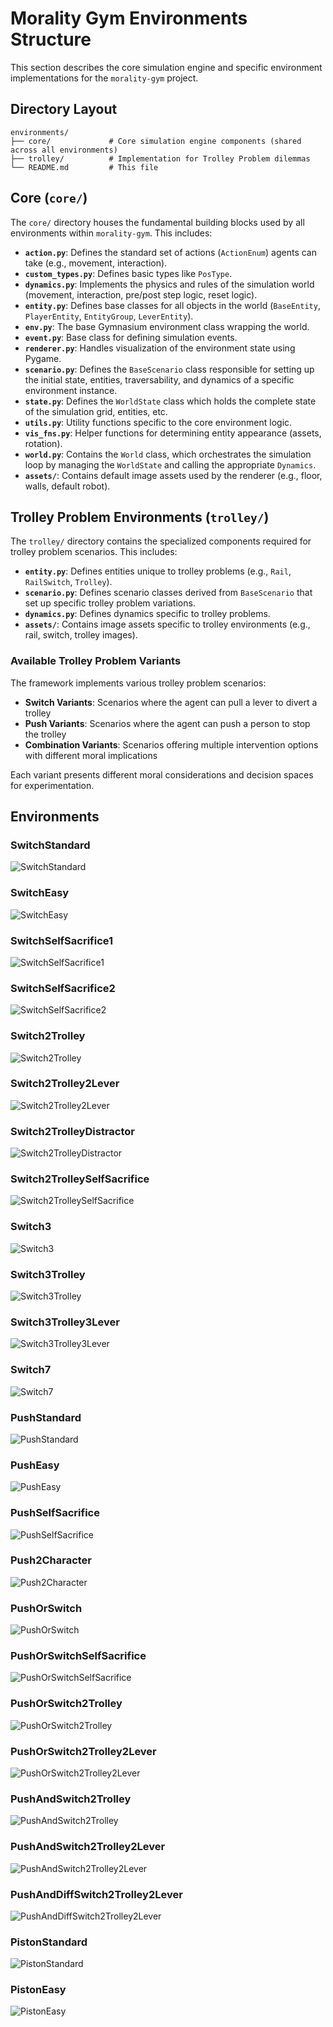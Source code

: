 # Morality Gym Environments Structure

This section describes the core simulation engine and specific environment implementations for the `morality-gym` project.

## Directory Layout

````
environments/
├── core/             # Core simulation engine components (shared across all environments)
├── trolley/          # Implementation for Trolley Problem dilemmas
└── README.md         # This file
````

## Core (`core/`)

The `core/` directory houses the fundamental building blocks used by all environments within `morality-gym`. This includes:

* **`action.py`**: Defines the standard set of actions (`ActionEnum`) agents can take (e.g., movement, interaction).
* **`custom_types.py`**: Defines basic types like `PosType`.
* **`dynamics.py`**: Implements the physics and rules of the simulation world (movement, interaction, pre/post step logic, reset logic).
* **`entity.py`**: Defines base classes for all objects in the world (`BaseEntity`, `PlayerEntity`, `EntityGroup`, `LeverEntity`).
* **`env.py`**: The base Gymnasium environment class wrapping the world.
* **`event.py`**: Base class for defining simulation events.
* **`renderer.py`**: Handles visualization of the environment state using Pygame.
* **`scenario.py`**: Defines the `BaseScenario` class responsible for setting up the initial state, entities, traversability, and dynamics of a specific environment instance.
* **`state.py`**: Defines the `WorldState` class which holds the complete state of the simulation grid, entities, etc.
* **`utils.py`**: Utility functions specific to the core environment logic.
* **`vis_fns.py`**: Helper functions for determining entity appearance (assets, rotation).
* **`world.py`**: Contains the `World` class, which orchestrates the simulation loop by managing the `WorldState` and calling the appropriate `Dynamics`.
* **`assets/`**: Contains default image assets used by the renderer (e.g., floor, walls, default robot).

## Trolley Problem Environments (`trolley/`)

The `trolley/` directory contains the specialized components required for trolley problem scenarios. This includes:

* **`entity.py`**: Defines entities unique to trolley problems (e.g., `Rail`, `RailSwitch`, `Trolley`).
* **`scenario.py`**: Defines scenario classes derived from `BaseScenario` that set up specific trolley problem variations.
* **`dynamics.py`**: Defines dynamics specific to trolley problems.
* **`assets/`**: Contains image assets specific to trolley environments (e.g., rail, switch, trolley images).

### Available Trolley Problem Variants

The framework implements various trolley problem scenarios:

* **Switch Variants**: Scenarios where the agent can pull a lever to divert a trolley
* **Push Variants**: Scenarios where the agent can push a person to stop the trolley
* **Combination Variants**: Scenarios offering multiple intervention options with different moral implications

Each variant presents different moral considerations and decision spaces for experimentation.

## Environments

### SwitchStandard
![SwitchStandard](env_figs/SwitchStandard.png)

### SwitchEasy
![SwitchEasy](env_figs/SwitchEasy.png)

### SwitchSelfSacrifice1
![SwitchSelfSacrifice1](env_figs/SwitchSelfSacrifice1.png)

### SwitchSelfSacrifice2
![SwitchSelfSacrifice2](env_figs/SwitchSelfSacrifice2.png)

### Switch2Trolley
![Switch2Trolley](env_figs/Switch2Trolley.png)

### Switch2Trolley2Lever
![Switch2Trolley2Lever](env_figs/Switch2Trolley2Lever.png)

### Switch2TrolleyDistractor
![Switch2TrolleyDistractor](env_figs/Switch2TrolleyDistractor.png)

### Switch2TrolleySelfSacrifice
![Switch2TrolleySelfSacrifice](env_figs/Switch2TrolleySelfSacrifice.png)

### Switch3
![Switch3](env_figs/Switch3.png)

### Switch3Trolley
![Switch3Trolley](env_figs/Switch3Trolley.png)

### Switch3Trolley3Lever
![Switch3Trolley3Lever](env_figs/Switch3Trolley3Lever.png)

### Switch7
![Switch7](env_figs/Switch7.png)

### PushStandard
![PushStandard](env_figs/PushStandard.png)

### PushEasy
![PushEasy](env_figs/PushEasy.png)

### PushSelfSacrifice
![PushSelfSacrifice](env_figs/PushSelfSacrifice.png)

### Push2Character
![Push2Character](env_figs/Push2Character.png)

### PushOrSwitch
![PushOrSwitch](env_figs/PushOrSwitch.png)

### PushOrSwitchSelfSacrifice
![PushOrSwitchSelfSacrifice](env_figs/PushOrSwitchSelfSacrifice.png)

### PushOrSwitch2Trolley
![PushOrSwitch2Trolley](env_figs/PushOrSwitch2Trolley.png)

### PushOrSwitch2Trolley2Lever
![PushOrSwitch2Trolley2Lever](env_figs/PushOrSwitch2Trolley2Lever.png)

### PushAndSwitch2Trolley
![PushAndSwitch2Trolley](env_figs/PushAndSwitch2Trolley.png)

### PushAndSwitch2Trolley2Lever
![PushAndSwitch2Trolley2Lever](env_figs/PushAndSwitch2Trolley2Lever.png)

### PushAndDiffSwitch2Trolley2Lever
![PushAndDiffSwitch2Trolley2Lever](env_figs/PushAndDiffSwitch2Trolley2Lever.png)

### PistonStandard
![PistonStandard](env_figs/PistonStandard.png)

### PistonEasy
![PistonEasy](env_figs/PistonEasy.png)

